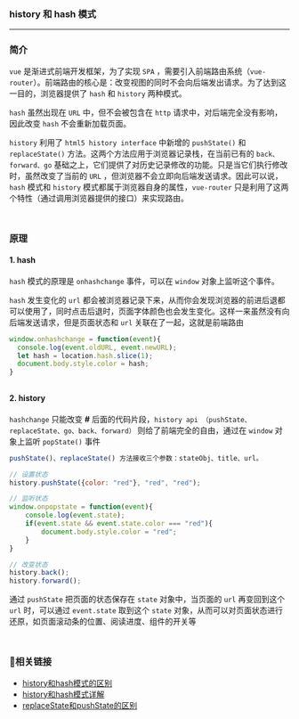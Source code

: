 ### history 和 hash 模式
***

### 简介
`vue` 是渐进式前端开发框架，为了实现 `SPA` ，需要引入前端路由系统（`vue-router`）。前端路由的核心是：改变视图的同时不会向后端发出请求。为了达到这一目的，浏览器提供了 `hash` 和 `history` 两种模式。

`hash` 虽然出现在 `URL` 中，但不会被包含在 `http` 请求中，对后端完全没有影响，因此改变 `hash` 不会重新加载页面。

`history` 利用了 `html5 history interface` 中新增的 `pushState()` 和 `replaceState()` 方法。这两个方法应用于浏览器记录栈，在当前已有的 `back、forward、go` 基础之上，它们提供了对历史记录修改的功能。只是当它们执行修改时，虽然改变了当前的 `URL` ，但浏览器不会立即向后端发送请求。因此可以说， `hash` 模式和 `history` 模式都属于浏览器自身的属性，`vue-router` 只是利用了这两个特性（通过调用浏览器提供的接口）来实现路由。
<div style='margin-top: 50px'></div>

### 原理
#### 1. hash
`hash` 模式的原理是 `onhashchange` 事件，可以在 `window` 对象上监听这个事件。

`hash` 发生变化的 `url` 都会被浏览器记录下来，从而你会发现浏览器的前进后退都可以使用了，同时点击后退时，页面字体颜色也会发生变化。这样一来虽然没有向后端发送请求，但是页面状态和 `url` 关联在了一起，这就是前端路由
```js
window.onhashchange = function(event){
  console.log(event.oldURL, event.newURL);
  let hash = location.hash.slice(1);
  document.body.style.color = hash;
}
```
<div style='margin-top: 30px'></div>

#### 2. history
`hashchange` 只能改变 **#** 后面的代码片段，`history api （pushState、replaceState、go、back、forward）` 则给了前端完全的自由，通过在 `window` 对象上监听 `popState()` 事件
```js
pushState()、replaceState() 方法接收三个参数：stateObj、title、url。

// 设置状态
history.pushState({color: "red"}, "red", "red");

// 监听状态
window.onpopstate = function(event){
    console.log(event.state);
    if(event.state && event.state.color === "red"){
        document.body.style.color = "red";
    }
}

// 改变状态
history.back();
history.forward();
```
通过 `pushState` 把页面的状态保存在 `state` 对象中，当页面的 `url` 再变回到这个 `url` 时，可以通过 `event.state` 取到这个 `state` 对象，从而可以对页面状态进行还原，如页面滚动条的位置、阅读进度、组件的开关等

<div style='margin-top: 50px'></div>

### 🔗相关链接
- [history和hash模式的区别](https://juejin.cn/post/6844903625169502216)
- [history和hash模式详解](https://blog.csdn.net/Charissa2017/article/details/104779412)
- [replaceState和pushState的区别](https://www.jianshu.com/p/bb5f9263e169)

